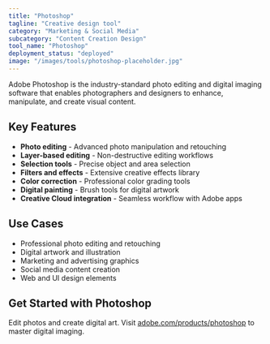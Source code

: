 ```yaml
---
title: "Photoshop"
tagline: "Creative design tool"
category: "Marketing & Social Media"
subcategory: "Content Creation Design"
tool_name: "Photoshop"
deployment_status: "deployed"
image: "/images/tools/photoshop-placeholder.jpg"
---
```

Adobe Photoshop is the industry-standard photo editing and digital imaging software that enables photographers and designers to enhance, manipulate, and create visual content.

## Key Features

- **Photo editing** - Advanced photo manipulation and retouching
- **Layer-based editing** - Non-destructive editing workflows
- **Selection tools** - Precise object and area selection
- **Filters and effects** - Extensive creative effects library
- **Color correction** - Professional color grading tools
- **Digital painting** - Brush tools for digital artwork
- **Creative Cloud integration** - Seamless workflow with Adobe apps

## Use Cases

- Professional photo editing and retouching
- Digital artwork and illustration
- Marketing and advertising graphics
- Social media content creation
- Web and UI design elements

## Get Started with Photoshop

Edit photos and create digital art. Visit [adobe.com/products/photoshop](https://www.adobe.com/products/photoshop.html) to master digital imaging.
